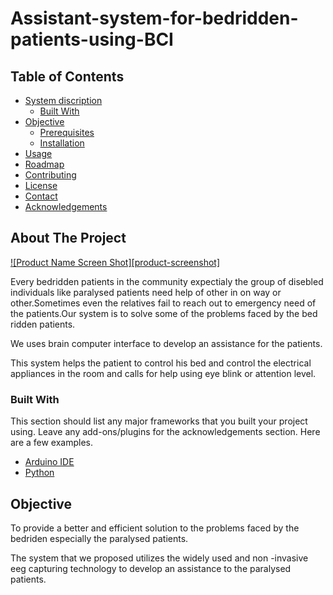 # Assistant-system-for-bedridden-patients-using-BCI
## Table of Contents

* [System discription](#about-the-project)
  * [Built With](#built-with)
* [Objective](#objective)
  * [Prerequisites](#prerequisites)
  * [Installation](#installation)
* [Usage](#usage)
* [Roadmap](#roadmap)
* [Contributing](#contributing)
* [License](#license)
* [Contact](#contact)
* [Acknowledgements](#acknowledgements)

<!-- ABOUT THE PROJECT -->
## About The Project

[![Product Name Screen Shot][product-screenshot]](https://example.com)

Every bedridden patients in the community expectialy the group of  disebled individuals like  paralysed patients need help of other in on way or other.Sometimes even the relatives fail to reach out to emergency need of the patients.Our system is to solve some of the problems faced by the bed ridden patients.

We uses brain computer interface to develop an assistance for the patients.

This system helps the patient to control his bed and control the electrical appliances in the room and calls for help  using eye blink or attention level.

### Built With
This section should list any major frameworks that you built your project using. Leave any add-ons/plugins for the acknowledgements section. Here are a few examples.
* [Arduino IDE](https://www.arduino.cc/)
* [Python](https://www.python.org/)

<!-- GETTING STARTED -->
## Objective

To provide a better and efficient solution to the problems faced by the bedriden especially the paralysed patients.

The system that we proposed utilizes the widely used and non -invasive eeg capturing technology to develop an assistance to the paralysed patients.
